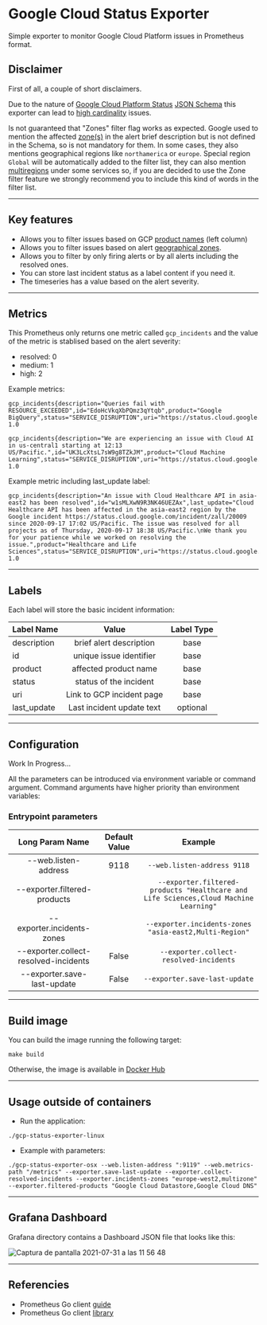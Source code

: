# Google Cloud Status Exporter
Simple exporter to monitor Google Cloud Platform issues in Prometheus format.

## Disclaimer
First of all, a couple of short disclaimers.

Due to the nature of [Google Cloud Platform Status](https://status.cloud.google.com) [JSON Schema](https://status.cloud.google.com/incidents.schema.json) this exporter can lead to [high cardinality](https://www.robustperception.io/cardinality-is-key) issues.

Is not guaranteed that "Zones" filter flag works as expected. Google used to mention the affected [zone(s)](https://cloud.google.com/docs/geography-and-regions#internal_services) in the alert brief description but is not defined in the Schema, so is not mandatory for them. In some cases, they also mentions geographical regions like ```northamerica``` or ```europe```. Special region ```Global``` will be automatically added to the filter list, they can also mention [multiregions](https://cloud.google.com/firestore/docs/locations#location-mr) under some services so, if you are decided to use the Zone filter feature we strongly recommend you to include this kind of words in the filter list.

---------------------------------

## Key features
- Allows you to filter issues based on GCP [product names](https://status.cloud.google.com) (left column)
- Allows you to filter issues based on alert [geographical zones](https://cloud.google.com/docs/geography-and-regions#internal_services).
- Allows you to filter by only firing alerts or by all alerts including the resolved ones.
- You can store last incident status as a label content if you need it.
- The timeseries has a value based on the alert severity.

---------------------------------
 
## Metrics
This Prometheus only returns one metric called ```gcp_incidents``` and the value of the metric is stablised based on the  alert severity:
  * resolved: 0
  * medium: 1
  * high: 2

Example metrics:

```
gcp_incidents{description="Queries fail with RESOURCE_EXCEEDED",id="EdoHcVkqXbPQmz3qYtqb",product="Google BigQuery",status="SERVICE_DISRUPTION",uri="https://status.cloud.google.com/incidents/EdoHcVkqXbPQmz3qYtqb"} 1.0

gcp_incidents{description="We are experiencing an issue with Cloud AI in us-central1 starting at 12:13 US/Pacific.",id="UK3LcXtsL7sW9g8TZkJM",product="Cloud Machine Learning",status="SERVICE_DISRUPTION",uri="https://status.cloud.google.com/incidents/UK3LcXtsL7sW9g8TZkJM"} 1.0
```

Example metric including last_update label:

```
gcp_incidents{description="An issue with Cloud Healthcare API in asia-east2 has been resolved",id="w1sMLXwN9R3NK46UEZAx",last_update="Cloud Healthcare API has been affected in the asia-east2 region by the Google incident https://status.cloud.google.com/incident/zall/20009 since 2020-09-17 17:02 US/Pacific. The issue was resolved for all projects as of Thursday, 2020-09-17 18:38 US/Pacific.\nWe thank you for your patience while we worked on resolving the issue.",product="Healthcare and Life Sciences",status="SERVICE_DISRUPTION",uri="https://status.cloud.google.com/incidents/w1sMLXwN9R3NK46UEZAx"} 1.0
```

---------------------------------

## Labels
Each label will store the basic incident information:

| Label Name    | Value                       | Label Type |
| ------------- |:---------------------------:|:----------:|
| description   | brief alert description     | base       |
| id            | unique issue identifier     | base       |
| product       | affected product name       | base       |
| status        | status of the incident      | base       |
| uri           | Link to GCP incident page   | base       |
| last_update   | Last incident update text   | optional   |


---------------------------------

## Configuration

Work In Progress...

All the parameters can be introduced via environment variable or command argument. Command arguments have higher priority than environment variables:

### Entrypoint parameters
| Long Param Name        |  Default Value                 | Example                                                              |
|:----------------------:|:------------------------------:|:--------------------------------------------------------------------:|
| --web.listen-address   | 9118                           | ```--web.listen-address 9118```                                                   |
| --exporter.filtered-products             |      | ```--exporter.filtered-products "Healthcare and Life Sciences,Cloud Machine Learning"```                             |
| --exporter.incidents-zones                |      | ```--exporter.incidents-zones "asia-east2,Multi-Region"```                                                            |
| --exporter.collect-resolved-incidents    | False | ```--exporter.collect-resolved-incidents```
| --exporter.save-last-update          | False | ```--exporter.save-last-update``` |
---------------------------------

## Build image
You can build the image running the following target:

```
make build
```

Otherwise, the image is available in [Docker Hub](https://hub.docker.com/layers/166885628/norbega/gcp-status-exporter/v2.0.0-rc1/images/sha256-6278c4e92de2ba6328fb7c1c8f0f271548e2eed9687b86b6bbd4c3a159157948?context=repo)

---------------------------------

## Usage outside of containers

- Run the application:

```
./gcp-status-exporter-linux
```

- Example with parameters:

```
./gcp-status-exporter-osx --web.listen-address ":9119" --web.metrics-path "/metrics" --exporter.save-last-update --exporter.collect-resolved-incidents --exporter.incidents-zones "europe-west2,multizone" --exporter.filtered-products "Google Cloud Datastore,Google Cloud DNS"
```

---------------------------------

## Grafana Dashboard

Grafana directory contains a Dashboard JSON file that looks like this:

![Captura de pantalla 2021-07-31 a las 11 56 48](https://user-images.githubusercontent.com/33375539/127736641-3196be0e-87b5-40fa-92dd-11d9b569e894.png)


---------------------------------

## Referencies
- Prometheus Go client [guide](https://prometheus.io/docs/guides/go-application/)
- Prometheus Go client [library](https://pkg.go.dev/github.com/prometheus/client_golang/prometheus)
